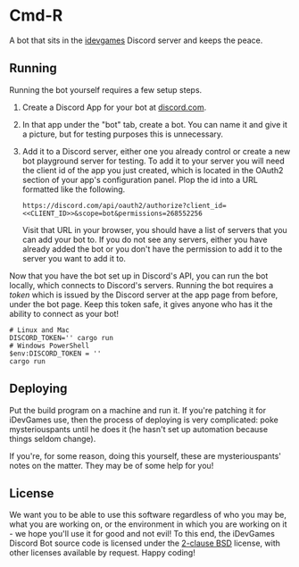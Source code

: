 # Cmd-R

A bot that sits in the [idevgames](https://www.idevgames.com/) Discord server
and keeps the peace.

## Running

Running the bot yourself requires a few setup steps.

1. Create a Discord App for your bot at [discord.com][discord-app].
1. In that app under the "bot" tab, create a bot. You can name it and give it a
   picture, but for testing purposes this is unnecessary.
1. Add it to a Discord server, either one you already control or create a new
   bot playground server for testing. To add it to your server you will need
   the client id of the app you just created, which is located in the OAuth2
   section of your app's configuration panel. Plop the id into a URL formatted
   like the following.

       https://discord.com/api/oauth2/authorize?client_id=<<CLIENT_ID>>&scope=bot&permissions=268552256

   Visit that URL in your browser, you should have a list of servers that you
   can add your bot to. If you do not see any servers, either you have already
   added the bot or you don't have the permission to add it to the server you
   want to add it to.

Now that you have the bot set up in Discord's API, you can run the bot locally,
which connects to Discord's servers. Running the bot requires a *token* which
is issued by the Discord server at the app page from before, under the bot page.
Keep this token safe, it gives anyone who has it the ability to connect as your
bot!

```
# Linux and Mac
DISCORD_TOKEN='' cargo run
# Windows PowerShell
$env:DISCORD_TOKEN = ''
cargo run
```

## Deploying

Put the build program on a machine and run it. If you're patching it for
iDevGames use, then the process of deploying is very complicated: poke
mysteriouspants until he does it (he hasn't set up automation because things
seldom change).

If you're, for some reason, doing this yourself, these are mysteriouspants'
notes on the matter. They may be of some help for you!

## License

We want you to be able to use this software regardless of who you may be, what
you are working on, or the environment in which you are working on it - we hope
you'll use it for good and not evil! To this end, the iDevGames Discord Bot
source code is licensed under the [2-clause BSD][2cbsd] license, with other
licenses available by request. Happy coding!

[2cbsd]: https://opensource.org/licenses/BSD-2-Clause
[discord-app]: https://discord.com/developers/applications

